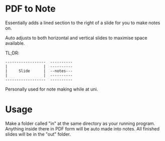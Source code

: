# PDF to Note

Essentially adds a lined section to the right of a slide for you to make notes on.

Auto adjusts to both horizontal and vertical slides to maximise space available.

TL;DR:  
```
------------------  ----------  
|                |  ----------  
|     Slide      |  --notes---  
|                |  ----------  
------------------  ----------
```

Personally used for note making while at uni.

# Usage

Make a folder called "in" at the same directory as your running program. Anything inside there in PDF form will be auto made into notes.
All finished slides will be in the "out" folder.

